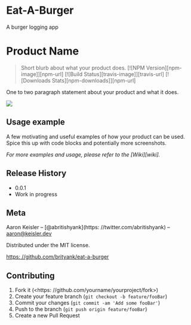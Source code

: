 # Eat-A-Burger
A burger logging app

# Product Name
> Short blurb about what your product does.
[![NPM Version][npm-image]][npm-url]
[![Build Status][travis-image]][travis-url]
[![Downloads Stats][npm-downloads]][npm-url]

One to two paragraph statement about your product and what it does.

![](header.png)

## Usage example

A few motivating and useful examples of how your product can be used. Spice this up with code blocks and potentially more screenshots.

_For more examples and usage, please refer to the [Wiki][wiki]._

## Release History

* 0.0.1
* Work in progress

## Meta

Aaron Keisler – [@abritishyank](https: //twitter.com/abritishyank) – aaron@keisler.dev

Distributed under the MIT license.

[https: //github.com/brityank/eat-a-burger](https://github.com/brityank/eat-a-burger)

## Contributing

1. Fork it (<https: //github.com/yourname/yourproject/fork>)
2. Create your feature branch (`git checkout -b feature/fooBar`)
3. Commit your changes (`git commit -am 'Add some fooBar'`)
4. Push to the branch (`git push origin feature/fooBar`)
5. Create a new Pull Request